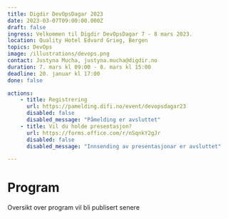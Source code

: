 ```yaml
---
title: Digdir DevOpsDagar 2023
date: 2023-03-07T09:00:00.000Z
draft: false
ingress: Velkommen til Digdir DevOpsDagar 7 - 8 mars 2023.
location: Quality Hotel Edvard Grieg, Bergen
topics: DevOps
image: /illustrations/devops.png
contact: Justyna Mucha, justyna.mucha@digdir.no
duration: 7. mars kl 09:00 - 8. mars kl 15:00
deadline: 20. januar kl 17:00
done: false

actions:
    - title: Registrering
      url: https://pamelding.difi.no/event/devopsdagar23
      disabled: false
      disabled_message: "Påmelding er avsluttet"
    - title: Vil du holde presentasjon?
      url: https://forms.office.com/r/nSqnkY2gJr 
      disabled: false
      disabled_message: "Innsending av presentasjonar er avsluttet"

---
```


# Program
Oversikt over program vil bli publisert senere
